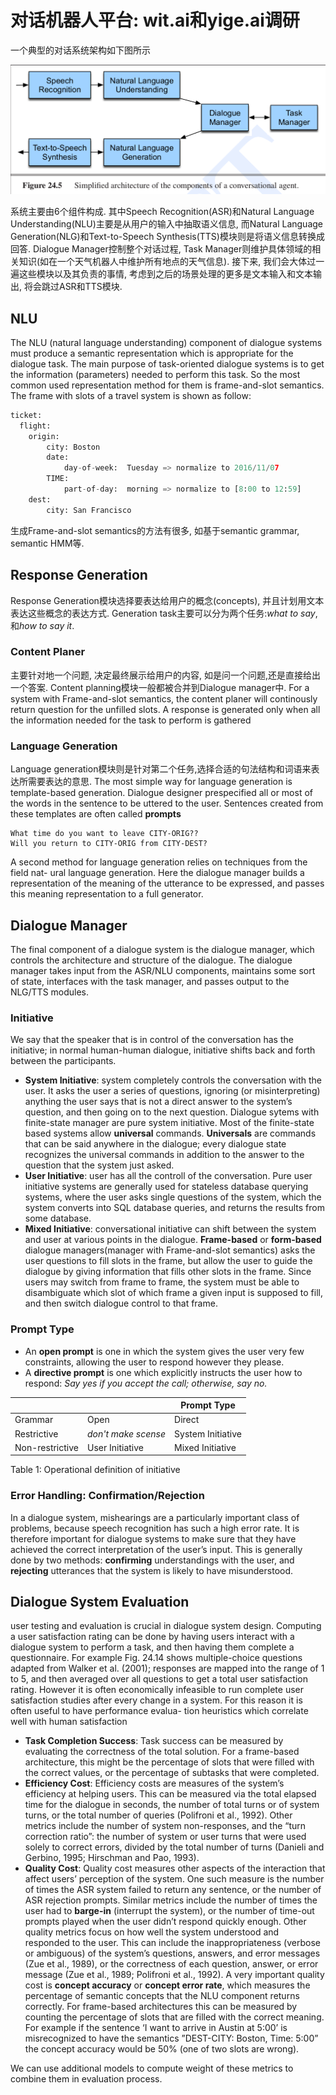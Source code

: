 # 对话机器人平台: wit.ai和yige.ai调研


一个典型的对话系统架构如下图所示

![conversational agent architecture](/assets/img/conversational-agents.png)

系统主要由6个组件构成. 其中Speech Recognition(ASR)和Natural Language Understanding(NLU)主要是从用户的输入中抽取语义信息, 而Natural Language Generation(NLG)和Text-to-Speech Synthesis(TTS)模块则是将语义信息转换成回答. Dialogue Manager控制整个对话过程, Task Manager则维护具体领域的相关知识(如在一个天气机器人中维护所有地点的天气信息). 接下来, 我们会大体过一遍这些模块以及其负责的事情, 考虑到之后的场景处理的更多是文本输入和文本输出, 将会跳过ASR和TTS模块.

## NLU
The NLU (natural language understanding) component of dialogue systems must produce a semantic representation which is appropriate for the dialogue task. The main purpose of task-oriented dialogue systems is to get the information (parameters) needed to perform this task. So the most common used representation method for them is frame-and-slot semantics. The frame with slots of a travel system is shown as follow:

```python
ticket:
  flight:
    origin:
        city: Boston
        date:
            day-of-week:  Tuesday => normalize to 2016/11/07 
        TIME:
            part-of-day:  morning => normalize to [8:00 to 12:59]
    dest:
        city: San Francisco
```

生成Frame-and-slot semantics的方法有很多, 如基于semantic grammar, semantic HMM等.

## Response Generation
Response Generation模块选择要表达给用户的概念(concepts), 并且计划用文本表达这些概念的表达方式. Generation task主要可以分为两个任务:*what to say*, 和*how to say it*. 

### Content Planer
主要针对地一个问题, 决定最终展示给用户的内容, 如是问一个问题,还是直接给出一个答案. Content planning模块一般都被合并到Dialogue manager中. For a system with Frame-and-slot semantics, the content planer will continously return question for the unfilled slots. A response is generated only when all the information needed for the task to perform is gathered

### Language Generation
Language generation模块则是针对第二个任务,选择合适的句法结构和词语来表达所需要表达的意思. 
The most simple way for language generation is template-based generation. Dialogue designer prespecified all or most of the words in the sentence to be uttered to the user. Sentences created from these templates are often called **prompts**

```
What time do you want to leave CITY-ORIG??
Will you return to CITY-ORIG from CITY-DEST?
```

A second method for language generation relies on techniques from the field nat- ural language generation. Here the dialogue manager builds a representation of the meaning of the utterance to be expressed, and passes this meaning representation to a full generator.

## Dialogue Manager
The final component of a dialogue system is the dialogue manager, which controls the architecture and structure of the dialogue. The dialogue manager takes input from the ASR/NLU components, maintains some sort of state, interfaces with the task manager, and passes output to the NLG/TTS modules.

### Initiative
We say that the speaker that is in control of the conversation has the initiative; in normal human-human dialogue, initiative shifts back and forth between the participants.

  * **System Initiative**: system completely controls the conversation with the user. It asks the user a series of questions, ignoring (or misinterpreting) anything the user says that is not a direct answer to the system’s question, and then going on to the next question. Dialogue sytems with finite-state manager are pure system initiative. Most of the finite-state based systems allow **universal** commands. **Universals** are commands that can be said anywhere in the dialogue; every dialogue state recognizes the universal commands in addition to the answer to the question that the system just asked.
  * **User Initiative**: user has all the controll of the conversation. Pure user initiative systems are generally used for stateless database querying systems, where the user asks single questions of the system, which the system converts into SQL database queries, and returns the results from some database.
  * **Mixed Initiative**: conversational initiative can shift between the system and user at various points in the dialogue.  **Frame-based** or **form-based** dialogue managers(manager with Frame-and-slot semantics) asks the user questions to fill slots in the frame, but allow the user to guide the dialogue by giving information that fills other slots in the frame. Since users may switch from frame to frame, the system must be able to disambiguate which slot of which frame a given input is supposed to fill, and then switch dialogue control to that frame.

### Prompt Type
  * An **open prompt** is one in which the system gives the user very few constraints, allowing the user to respond however they please.
  * A **directive prompt** is one which explicitly instructs the user how to respond: *Say yes if you accept the call; otherwise, say no.*


 | ||Prompt Type|
 | ------ | ------ | ------ |
 | Grammar| Open| Direct |
 |Restrictive| *don't make scense*|System Initiative|
 |Non-restrictive|User Initiative| Mixed Initiative|                                                                                                                                                                                                      
Table 1: Operational definition of initiative


### Error Handling: Confirmation/Rejection
In a dialogue system, mishearings are a particularly important class of problems, because speech recognition has such a high error rate. It is therefore important for dialogue systems to make sure that they have achieved the correct interpretation of the user’s input. This is generally done by two methods: **confirming** understandings with the user, and **rejecting** utterances that the system is likely to have misunderstood.


## Dialogue System Evaluation
user testing and evaluation is crucial in dialogue system design. Computing a user satisfaction rating can be done by having users interact with a dialogue system to perform a task, and then having them complete a questionnaire. For example Fig. 24.14 shows multiple-choice questions adapted from Walker et al. (2001); responses are mapped into the range of 1 to 5, and then averaged over all questions to get a total user satisfaction rating.
However it is often economically infeasible to run complete user satisfaction studies after every change in a system. For this reason it is often useful to have performance evalua- tion heuristics which correlate well with human satisfaction

  * **Task Completion Success**: Task success can be measured by evaluating the correctness of the total solution. For a frame-based architecture, this might be the percentage of slots that were filled with the correct values, or the percentage of subtasks that were completed.
  * **Efficiency Cost**: Efficiency costs are measures of the system’s efficiency at helping users. This can be measured via the total elapsed time for the dialogue in seconds, the number of total turns or of system turns, or the total number of queries (Polifroni et al., 1992). Other metrics include the number of system non-responses, and the “turn correction ratio”: the number of system or user turns that were used solely to correct errors, divided by the total number of turns (Danieli and Gerbino, 1995; Hirschman and Pao, 1993).
  * **Quality Cost**: Quality cost measures other aspects of the interaction that affect users’ perception of the system. One such measure is the number of times the ASR system failed to return any sentence, or the number of ASR rejection prompts. Similar metrics include the number of times the user had to **barge-in** (interrupt the system), or the number of time-out prompts played when the user didn’t respond quickly enough. Other quality metrics focus on how well the system understood and responded to the user. This can include the inappropriateness (verbose or ambiguous) of the system’s questions, answers, and error messages (Zue et al., 1989), or the correctness of each question, answer, or error message (Zue et al., 1989; Polifroni et al., 1992).  A very important quality cost is **concept accuracy** or **concept error rate**, which measures the percentage of semantic concepts that the NLU component returns correctly. For frame-based architectures this can be measured by counting the percentage of slots that are filled with the correct meaning. For example if the sentence ‘I want to arrive in Austin at 5:00’ is misrecognized to have the semantics ”DEST-CITY: Boston, Time: 5:00” the concept accuracy would be 50% (one of two slots are wrong).

 We can use additional models to compute weight of these metrics to combine them in evaluation process.